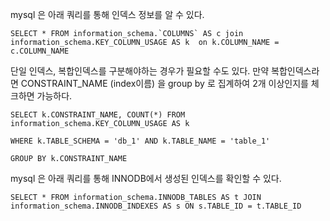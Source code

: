 mysql 은 아래 쿼리를 통해 인덱스 정보를 알 수 있다. 

```
SELECT * FROM information_schema.`COLUMNS` AS c join information_schema.KEY_COLUMN_USAGE AS k  on k.COLUMN_NAME = c.COLUMN_NAME
```

단일 인덱스, 복합인덱스를 구분해야하는 경우가 필요할 수도 있다. 만약 복합인덱스라면 CONSTRAINT_NAME (index이름) 을 group by 로 집계하여 2개 이상인지를 체크하면 가능하다.

```
SELECT k.CONSTRAINT_NAME, COUNT(*) FROM  information_schema.KEY_COLUMN_USAGE AS k 

WHERE k.TABLE_SCHEMA = 'db_1' AND k.TABLE_NAME = 'table_1'

GROUP BY k.CONSTRAINT_NAME
```


mysql 은 아래 쿼리를 통해 INNODB에서 생성된 인덱스를 확인할 수 있다.

```
SELECT * FROM information_schema.INNODB_TABLES AS t JOIN information_schema.INNODB_INDEXES AS s ON s.TABLE_ID = t.TABLE_ID
```

